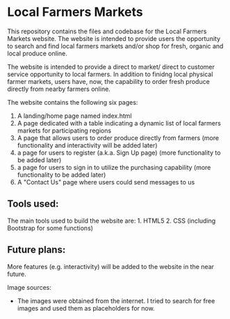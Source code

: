 # Local Farmers Markets
This repository contains the files and codebase for the Local Farmers Markets website. The website is intended to provide users the opportunity to search and find local farmers markets and/or shop for fresh, organic and local produce online. 

The website is intended to provide a direct to market/ direct to customer service opportunity to local farmers. In addition to finidng local physical farmer markets, users have, now, the capability to order fresh produce directly from nearby farmers online. 

The website contains the following six pages:
1. A landing/home page named index.html
2. A page dedicated with a table indicating a dynamic list of local farmers markets for participating regions
3. A page that allows users to order produce directly from farmers (more functionality and interactivity will be added later)
4. a page for users to register (a.k.a. Sign Up page) (more functionality to be added later)
5. a page for users to sign in to utilize the purchasing capability (more functionality to be added later)
6. A "Contact Us" page where users could send messages to us

## Tools used:
The main tools used to build the website are:
    1. HTML5
    2. CSS (including Bootstrap for some functions)

## Future plans:
More features (e.g. interactivity) will be added to the website in the near future. 

Image sources:
- The images were obtained from the internet. I tried to search for free images and used them as placeholders for now. 